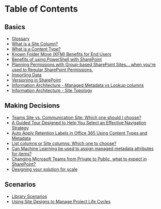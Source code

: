 
# Table of Contents

## Basics

* [Glossary](basics/Glossary.md)
* [What is a Site Column?](basics/what-is-site-column.md)
* [What is a Content Type?](basics/what-is-content-type.md)
* [Known Folder Move (KFM) Benefits for End Users](basics/known-folder-move-benefits-for-enduser.md)
* [Benefits of using PowerShell with SharePoint](basics/benefits-of-using-powershell-with-sharepoint.md)
* [Planning Permissions with Group-based SharePoint Sites... when you're used to Regular SharePoint Permissions.](basics/permission-model-diferences.md)
* [Importing Data](basics/importing-data.md)
* [Versioning in SharePoint](basics/versioning-basics-best-practices.md)
* [Information Architecture - Managed Metadata vs Lookup columns](basics/information-architecture-managed-metadata-vs-lookup-column.md)
* [Information Architecture - Site Topology](basics/information-architecture-site-topology.md)

## Making Decisions

* [Teams Site vs. Communication Site: Which one should I choose?](making-decisions/team-site-or-communication-site.md)
* [A Guided Tour Designed to Help You Select an Effective Navigation Strategy](making-decisions/select-an-effective-navigation-strategy.md)
* [Auto Apply Retention Labels in Office 365 Using Content Types and Metadata](making-decisions/auto-apply-retention-labels-in-office-365-using-content-types-and-metadata.md)
* [List columns or Site columns: Which one to choose?](making-decisions/list-column-or-site-column-which-one-to-choose.md)
* [Can Machine Learning be used to assign managed metadata attributes for items?
](making-decisions/machine-learning-and-managed-metadata.md)
* [Changing Microsoft Teams from Private to Public, what to expect in SharePoint?](making-decisions/changing-microsoft-teams-from-private-to-public-what-to-expect-in-sharepoint.md)
* [Designing your solution for scale](making-decisions/designing-solution-for-scale.md)

## Scenarios

* [Library Scenarios](basics/library-scenarios.md)
* [Using Site Designs to Manage Project Life Cycles](scenarios/site-design-life-cycle.md)
